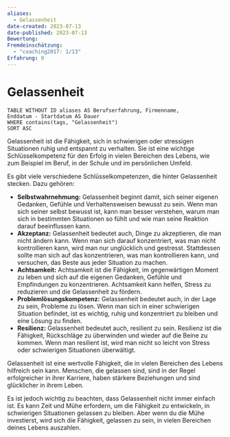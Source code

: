 ```yaml
---
aliases:
  - Gelassenheit
date-created: 2023-07-13
date-published: 2023-07-13
Bewertung: 
Fremdeinschätzung:
  - "coaching2017: 1/13"
Erfahrung: 0
---
```


# Gelassenheit

```dataview
TABLE WITHOUT ID aliases AS Berufserfahrung, Firmenname,
Enddatum - Startdatum AS Dauer
WHERE contains(tags, "Gelassenheit")
SORT ASC
```

Gelassenheit ist die Fähigkeit, sich in schwierigen oder stressigen Situationen ruhig und entspannt zu verhalten. Sie ist eine wichtige Schlüsselkompetenz für den Erfolg in vielen Bereichen des Lebens, wie zum Beispiel im Beruf, in der Schule und im persönlichen Umfeld.

Es gibt viele verschiedene Schlüsselkompetenzen, die hinter Gelassenheit stecken. Dazu gehören:

- **Selbstwahrnehmung:** Gelassenheit beginnt damit, sich seiner eigenen Gedanken, Gefühle und Verhaltensweisen bewusst zu sein. Wenn man sich seiner selbst bewusst ist, kann man besser verstehen, warum man sich in bestimmten Situationen so fühlt und wie man seine Reaktion darauf beeinflussen kann.
- **Akzeptanz:** Gelassenheit bedeutet auch, Dinge zu akzeptieren, die man nicht ändern kann. Wenn man sich darauf konzentriert, was man nicht kontrollieren kann, wird man nur unglücklich und gestresst. Stattdessen sollte man sich auf das konzentrieren, was man kontrollieren kann, und versuchen, das Beste aus jeder Situation zu machen.
- **Achtsamkeit:** Achtsamkeit ist die Fähigkeit, im gegenwärtigen Moment zu leben und sich auf die eigenen Gedanken, Gefühle und Empfindungen zu konzentrieren. Achtsamkeit kann helfen, Stress zu reduzieren und die Gelassenheit zu fördern.
- **Problemlösungskompetenz:** Gelassenheit bedeutet auch, in der Lage zu sein, Probleme zu lösen. Wenn man sich in einer schwierigen Situation befindet, ist es wichtig, ruhig und konzentriert zu bleiben und eine Lösung zu finden.
- **Resilienz:** Gelassenheit bedeutet auch, resilient zu sein. Resilienz ist die Fähigkeit, Rückschläge zu überwinden und wieder auf die Beine zu kommen. Wenn man resilient ist, wird man nicht so leicht von Stress oder schwierigen Situationen überwältigt.

Gelassenheit ist eine wertvolle Fähigkeit, die in vielen Bereichen des Lebens hilfreich sein kann. Menschen, die gelassen sind, sind in der Regel erfolgreicher in ihrer Karriere, haben stärkere Beziehungen und sind glücklicher in ihrem Leben.

Es ist jedoch wichtig zu beachten, dass Gelassenheit nicht immer einfach ist. Es kann Zeit und Mühe erfordern, um die Fähigkeit zu entwickeln, in schwierigen Situationen gelassen zu bleiben. Aber wenn du die Mühe investierst, wird sich die Fähigkeit, gelassen zu sein, in vielen Bereichen deines Lebens auszahlen.
